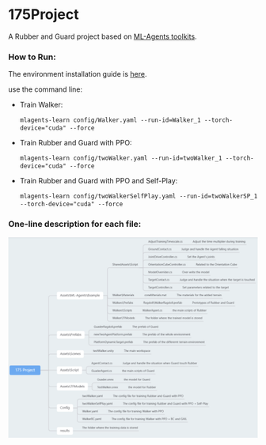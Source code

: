 # 175Project
A Rubber and Guard project based on [ML-Agents toolkits](https://github.com/Unity-Technologies/ml-agents).

### How to Run:

The environment installation guide is [here](https://github.com/Unity-Technologies/ml-agents/blob/release_20_docs/docs/Installation.md).

use the command line:

- Train Walker:

  ```
  mlagents-learn config/Walker.yaml --run-id=Walker_1 --torch-device="cuda" --force
  ```

- Train Rubber and Guard with PPO:

  ```
  mlagents-learn config/twoWalker.yaml --run-id=twoWalker_1 --torch-device="cuda" --force
  ```

- Train Rubber and Guard with PPO and Self-Play:

  ```
  mlagents-learn config/twoWalkerSelfPlay.yaml --run-id=twoWalkerSP_1 --torch-device="cuda" --force
  ```

### One-line description for each file:

![](./graph/one-line.png)
